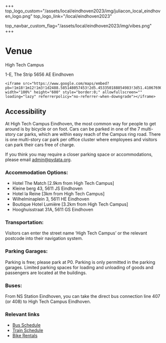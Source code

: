 +++
top_logo_custom="/assets/local/eindhoven2023/img/juliacon_local_eindhoven_logo.png"
top_logo_link="/local/eindhoven2023"

top_navbar_custom_flag="/assets/local/eindhoven2023/img/vibes.png"
+++

# Venue

High Tech Campus

1-E, The Strip
5656 AE Eindhoven

~~~
<iframe src="https://www.google.com/maps/embed?pb=!1m18!1m12!1m3!1d2488.585148057453!2d5.453350188854983!3d51.41067690000001!2m3!1f0!2f0!3f0!3m2!1i1024!2i768!4f13.1!3m3!1m2!1s0x47c6d9b8ce4e1b1d%3A0x496bf1ef05c6cf3!2sDe%20Strip!5e0!3m2!1sen!2snl!4v1688200981116!5m2!1sen!2snl" width="100%" height="600" style="border:0;" allowfullscreen="" loading="lazy" referrerpolicy="no-referrer-when-downgrade"></iframe>
~~~

## Accessibility

At High Tech Campus Eindhoven, the most common way for people to get around is by bicycle or on foot. Cars can be parked in one of the 7 multi-story car parks, which are within easy reach of the Campus ring road. There is one multi-story car park per office cluster where employees and visitors can park their cars free of charge.

If you think you may require a closer parking space or accommodations, please email [admin@pydata.org](mailto:admin@pydata.org).

### Accommodation Options: 

- Hotel The Match [2.9km from High Tech Campus]
- Kleine berg 43, 5611 JS Eindhoven
- Hotel la Reine [3km from High Tech Campus]
- Wilhelminaplein 3, 5611 HE Eindhoven
- Boutique Hotel Lumière [3.2km from High Tech Campus]
- Hooghuisstraat 31A, 5611 GS Eindhoven

### Transportation:
Visitors can enter the street name ‘High Tech Campus’ or the relevant postcode into their navigation system.

### Parking Garages:
Parking is free; please park at P0. Parking is only permitted in the parking garages. Limited parking spaces for loading and unloading of goods and passengers are located at the buildings.

### Buses:
From NS Station Eindhoven, you can take the direct bus connection line 407 (or 408) to High Tech Campus Eindhoven. 

### Relevant links

- [Bus Schedule](https://9292.nl/en)
- [Train Schedule](https://www.ns.nl/en)
- [Bike Rentals](https://www.ns.nl/en/door-to-door/ov-fiets)
